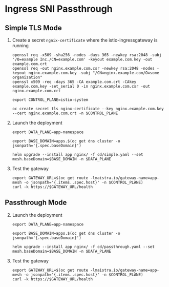 # Ingress SNI Passthrough

## Simple TLS Mode

1. Create a secret `ngnix-certificate` where the istio-ingressgateway is running
    ```
    openssl req -x509 -sha256 -nodes -days 365 -newkey rsa:2048 -subj '/O=example Inc./CN=example.com' -keyout example.com.key -out example.com.crt
    openssl req -out nginx.example.com.csr -newkey rsa:2048 -nodes -keyout nginx.example.com.key -subj "/CN=nginx.example.com/O=some organization"
    openssl x509 -req -days 365 -CA example.com.crt -CAkey example.com.key -set_serial 0 -in nginx.example.com.csr -out nginx.example.com.crt

    export CONTROL_PLANE=istio-system

    oc create secret tls nginx-certificate --key nginx.example.com.key --cert nginx.example.com.crt -n $CONTROL_PLANE
    ```

2. Launch the deployment
    ```
    export DATA_PLANE=app-namespace

    export BASE_DOMAIN=apps.$(oc get dns cluster -o jsonpath='{.spec.baseDomain}')

    helm upgrade --install app nginx/ -f cd/simple.yaml --set mesh.baseDomain=$BASE_DOMAIN -n $DATA_PLANE
    ```

3. Test the gateway

    ```
    export GATEWAY_URL=$(oc get route -lmaistra.io/gateway-name=app-mesh -o jsonpath='{.items..spec.host}' -n $CONTROL_PLANE)
    curl -k https://$GATEWAY_URL/health
    ```

## Passthrough Mode

2. Launch the deployment
    ```
    export DATA_PLANE=app-namespace

    export BASE_DOMAIN=apps.$(oc get dns cluster -o jsonpath='{.spec.baseDomain}')

    helm upgrade --install app nginx/ -f cd/passthrough.yaml --set mesh.baseDomain=$BASE_DOMAIN -n $DATA_PLANE
    ```

3. Test the gateway

    ```
    export GATEWAY_URL=$(oc get route -lmaistra.io/gateway-name=app-mesh -o jsonpath='{.items..spec.host}' -n $CONTROL_PLANE)
    curl -k https://$GATEWAY_URL/health
    ```
